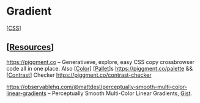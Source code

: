 # Gradient

[[CSS]]

## [[Resources]]

https://piggment.co – Generativeve, explore, easy CSS copy crossbrowser code all in one place. Also [[Color]] [[Pallet]]s https://piggment.co/palette && [[Contrast]] Checker https://piggment.co/contrast-checker

https://observablehq.com/@mattdesl/perceptually-smooth-multi-color-linear-gradients – Perceptually Smooth Multi-Color Linear Gradients,  [Gist](https://gist.github.com/mattdesl/2a7b2013492cbcbafc797d3f9164e92c).

[//begin]: # "Autogenerated link references for markdown compatibility"
[CSS]: css "CSS"
[Resources]: resources "Resources"
[Color]: color "Color"
[Pallet]: pallet "Pallet"
[Contrast]: contrast "Contrast"
[//end]: # "Autogenerated link references"
